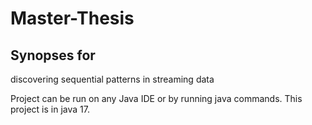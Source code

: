 # Master-Thesis
## Synopses for
discovering sequential
patterns in streaming
data

Project can be run on any Java IDE or by running java commands. This project is in java 17.

